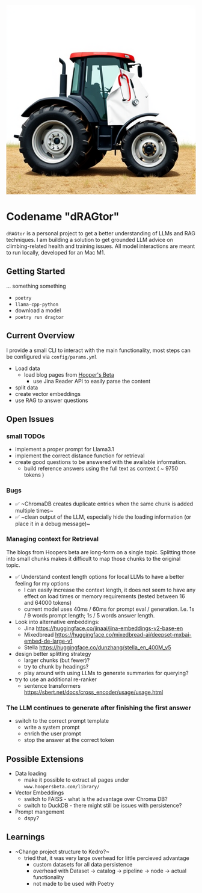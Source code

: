 ![Dragtor Logo](https://raw.githubusercontent.com/dmb23/dragtor/main/.github/dragtor.png)

# Codename "dRAGtor"

`dRAGtor` is a personal project to get a better understanding of LLMs and RAG techniques.
I am building a solution to get grounded LLM advice on climbing-related health and training issues.
All model interactions are meant to run locally, developed for an Mac M1.

## Getting Started
... something something 

- `poetry`
- `llama-cpp-python`
- download a model
- `poetry run dragtor` 

## Current Overview

I provide a small CLI to interact with the main functionality, most steps can be configured via `config/params.yml`

- Load data
    - load blog pages from [Hooper's Beta](www.hoopersbeta.com)
        - use Jina Reader API to easily parse the content
- split data
- create vector embeddings
- use RAG to answer questions

## Open Issues

### small TODOs

- implement a proper prompt for Llama3.1
- implement the correct distance function for retrieval
- create good questions to be answered with the available information.
    - build reference answers using the full text as context ( ~ 9750 tokens )

### Bugs

- ✅ ~ChromaDB creates duplicate entries when the same chunk is added multiple times~
- ✅ ~clean output of the LLM, especially hide the loading information (or place it in a debug message)~

### Managing context for Retrieval

The blogs from Hoopers beta are long-form on a single topic. Splitting those into small chunks makes it difficult to map those chunks to the original topic.

- ✅ Understand context length options for local LLMs to have a better feeling for my options
    - I can easily increase the context length, it does not seem to have any effect on load times or memory requirements (tested between 16 and 64000 tokens)
    - current model uses 40ms / 60ms for prompt eval / generation. I.e. 1s / 9 words prompt length; 1s / 5 words answer length.
- Look into alternative embeddings:
    - Jina https://huggingface.co/jinaai/jina-embeddings-v2-base-en
    - Mixedbread https://huggingface.co/mixedbread-ai/deepset-mxbai-embed-de-large-v1
    - Stella https://huggingface.co/dunzhang/stella_en_400M_v5
- design better splitting strategy
    - larger chunks (but fewer)?
    - try to chunk by headings?
    - play around with using LLMs to generate summaries for querying?
- try to use an additional re-ranker
    - sentence transformers https://sbert.net/docs/cross_encoder/usage/usage.html


### The LLM continues to generate after finishing the first answer

- switch to the correct prompt template
    - write a system prompt
    - enrich the user prompt
    - stop the answer at the correct token

## Possible Extensions

- Data loading
    - make it possible to extract all pages under `www.hoopersbeta.com/library/`
- Vector Embeddings
    - switch to FAISS - what is the advantage over Chroma DB?
    - switch to DuckDB - there might still be issues with persistence?
- Prompt mangement
    - dspy?

## Learnings

- ~Change project structure to Kedro?~
    - tried that, it was very large overhead for little percieved advantage
        - custom datasets for all data persistence
        - overhead with Dataset -> catalog -> pipeline -> node -> actual functionality
        - not made to be used with Poetry
